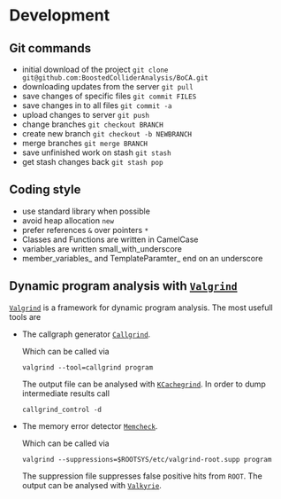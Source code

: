 # Development

## Git commands

* initial download of the project `git clone git@github.com:BoostedColliderAnalysis/BoCA.git`
* downloading updates from the server `git pull`
* save changes of specific files `git commit FILES`
* save changes in to all files `git commit -a`
* upload changes to server `git push`
* change branches `git checkout BRANCH`
* create new branch `git checkout -b NEWBRANCH`
* merge branches `git merge BRANCH`
* save unfinished work on stash `git stash`
* get stash changes back `git stash pop`

## Coding style

* use standard library when possible
* avoid heap allocation `new`
* prefer references `&` over pointers `*`
* Classes and Functions are written in CamelCase
* variables are written small_with_underscore
* member_variables_ and TemplateParamter_ end on an underscore

## Dynamic program analysis with [`Valgrind`](http://valgrind.org/)

[`Valgrind`](http://valgrind.org/) is a framework for dynamic program analysis.
The most usefull tools are

* The callgraph generator [`Callgrind`](http://valgrind.org/docs/manual/cl-manual.html).

  Which can be called via

  ~~~~
  valgrind --tool=callgrind program
  ~~~~

  The output file can be analysed with [`KCachegrind`](https://kcachegrind.github.io/html/Home.html).
  In order to dump intermediate results call

  ~~~~
  callgrind_control -d
  ~~~~

* The memory error detector [`Memcheck`](http://valgrind.org/docs/manual/mc-manual.html).

  Which can be called via

  ~~~~
  valgrind --suppressions=$ROOTSYS/etc/valgrind-root.supp program
  ~~~~

  The suppression file suppresses false positive hits from `ROOT`.
  The output can be analysed with [`Valkyrie`](http://valgrind.org/downloads/guis.html).
